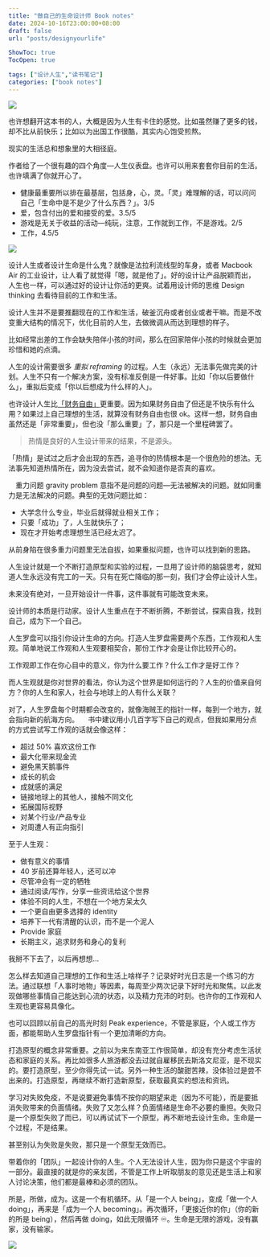 ```yaml
---
title: "做自己的生命设计师 Book notes"
date: 2024-10-16T23:00:00+08:00
draft: false
url: "posts/designyourlife"

ShowToc: true
TocOpen: true

tags: ["设计人生","读书笔记"]
categories: ["book notes"]
---
```


![](/img/designyourlife.jpeg)

也许想翻开这本书的人，大概是因为人生有卡住的感觉。比如虽然赚了更多的钱，却不比从前快乐；比如以为出国工作很酷，其实内心饱受煎熬。

现实的生活总和想象里的大相径庭。

作者给了一个很有趣的四个角度—人生仪表盘。也许可以用来套套你目前的生活。也许填满了你就开心了。

- 健康最重要所以排在最基层，包括身，心，灵。「灵」难理解的话，可以问问自己「生命中是不是少了什么东西？」。3/5
- 爱，包含付出的爱和接受的爱。3.5/5
- 游戏是无关于收益的活动—纯玩，注意，工作就到工作，不是游戏。2/5
- 工作，4.5/5

![](/img/yibiaopan.png)

设计人生或者设计生命是什么鬼？就像是法拉利流线型的车身，或者 Macbook Air 的工业设计，让人看了就觉得「嗯，就是他了」。好的设计让产品脱颖而出，人生也一样，可以通过好的设计让你活的更爽。试着用设计师的思维 Design thinking 去看待目前的工作和生活。


设计人生并不是要推翻现在的工作和生活，破釜沉舟或者创业或者干嘛。而是不改变重大结构的情况下，优化目前的人生，去做微调从而达到理想的样子。

比如经常出差的工作会缺失陪伴小孩的时间，那么在回家陪伴小孩的时候就会更加珍惜和她的点滴。

人生的设计需要很多 *重拟 reframing* 的过程。人生（永远）无法事先做完美的计划。人生不只有一个解决方案，没有标准反倒是一件好事。比如「你以后要做什么」，重拟后变成「你以后想成为什么样的人」。


也许设计人生比[「财务自由」](https://eddy.lu/posts/ff/)更重要。因为如果财务自由了但还是不快乐有什么用？如果过上自己理想的生活，就算没有财务自由也很 ok。这样一想，财务自由虽然还是「非常重要」，但也没「那么重要」了，那只是一个里程碑罢了。


> 热情是良好的人生设计带来的结果，不是源头。


「热情」是试过之后才会出现的东西，追寻你的热情根本是一个很危险的想法。无法事先知道热情所在，因为没去尝试，就不会知道你是否真的喜欢。


⠀
重力问题 gravity problem 意指不是问题的问题—无法被解决的问题。就如同重力是无法解决的问题。典型的无效问题比如：
- 大学念什么专业，毕业后就得就业相关工作；
- 只要「成功」了，人生就快乐了；
- 现在才开始考虑理想生活已经太迟了。

从前身陷在很多重力问题里无法自拔，如果重拟问题，也许可以找到新的思路。

人生设计就是一个不断打造原型和实验的过程，一旦用了设计师的脑袋思考，就知道人生永远没有完工的一天。只有在死亡降临的那一刻，我们才会停止设计人生。

未来没有绝对，一旦开始设计一件事，这件事就有可能改变未来。

设计师的本质是行动家。设计人生重点在于不断折腾，不断尝试，探索自我，找到自己，成为下一个自己。

人生罗盘可以指引你设计生命的方向。打造人生罗盘需要两个东西，工作观和人生观。简单地说工作观和人生观要相契合，那份工作才会是让你比较开心的。

工作观即工作在你心目中的意义，你为什么要工作？什么工作才是好工作？

而人生观就是你对世界的看法，你认为这个世界是如何运行的？人生的价值来自何方？你的人生和家人，社会与地球上的人有什么关联？

对了，人生罗盘每个时期都会改变的，就像海贼王的指针一样，每到一个地方，就会指向新的航海方向。
⠀
书中建议用小几百字写下自己的观点，但我如果用分点的方式尝试写工作观的话就会像这样：
- 超过 50% 喜欢这份工作
- 最大化带来现金流
- 避免黑天鹅事件
- 成长的机会
- 成就感的满足
- 链接地球上的其他人，接触不同文化
- 拓展国际视野
- 对某个行业/产品专业
- 对周遭人有正向指引

至于人生观：
- 做有意义的事情
- 40 岁前还算年轻人，还可以冲
- 尽管冲会有一定的牺牲
- 通过阅读/写作，分享一些资讯给这个世界
- 体验不同的人生，不想在一个地方呆太久
- 一个更自由更多选择的 identity
- 培养下一代有清醒的认识，而不是一个泥人
- Provide 家庭
- 长期主义，追求财务和身心的复利

我掰不下去了，以后再想想…


怎么样去知道自己理想的工作和生活上啥样子？记录好时光日志是一个练习的方法。通过联想「人事时地物」等因素，每周至少两次记录下好时光和聚焦。以此发现做哪些事情自己能达到心流的状态，以及精力充沛的时刻。也许你的工作观和人生观也更容易具像化。

也可以回顾以前自己的高光时刻 Peak experience，不管是家庭，个人或工作方面，都能帮助人生罗盘指针有一个更加清晰的方向。




打造原型的概念非常重要。之前以为来东南亚工作很简单，却没有充分考虑生活状态和家庭的关系。再比如很多人旅游都没去过就自雇移民去斯洛文尼亚，是不现实的。要打造原型，至少你得先试一试。另外一种生活的酸甜苦辣，没体验过是尝不出来的。打造原型，再继续不断打造新原型，获取最真实的想法和资讯。

学习对失败免疫，不是说要避免事情不按你的期望来走（因为不可能），而是要抵消失败带来的负面情绪。失败了又怎么样？负面情绪是生命不必要的重担。失败只是一个原型失败了而已，可以再试试下一个原型，再不断地去设计生命。生命是一个过程，不是结果。

甚至别认为失败是失败，那只是一个原型无效而已。


带着你的「团队」一起设计你的人生。个人无法设计人生，因为你只是这个宇宙的一部分。最直接的就是你的亲友团，不管是工作上听取朋友的意见还是生活上和家人讨论决策，他们都是最棒和必须的团队。

所是，所做，成为。这是一个有机循环。从「是一个人 being」，变成「做一个人 doing」，再来是「成为一个人 becoming」。再次循环，「更接近你的你」（你的新的所是 being），然后再做 doing，如此无限循环 ♾️。生命是无限的游戏，没有赢家，没有输家。

![](/img/beingbecoming.png)




